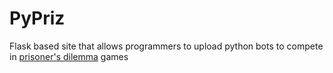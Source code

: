 # PyPriz
Flask based site that allows programmers to upload python bots to compete in [prisoner's dilemma](https://en.wikipedia.org/wiki/Prisoner%27s_dilemma) games

